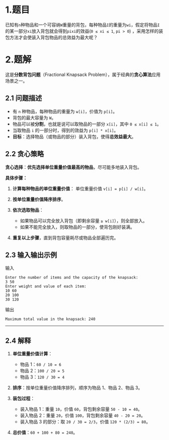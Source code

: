# 1.题目

已知有`n`种物品和一个可容纳`W`重量的背包，每种物品`I`的重量为`wi`，假定将物品`I`的某一部分`xi`放入背包就会得到`pixi`的效益(`0 ≤ xi ≤ 1`, `pi > 0`) ，采用怎样的装包方法才会使装入背包物品的总效益为最大呢？

# 2.题解

这是**分数背包问题**（Fractional Knapsack Problem），属于经典的**贪心算法**应用场景之一。

## 2.1 问题描述

- 有 `n` 种物品，每种物品的重量为 `w[i]`，价值为 `p[i]`。
- 背包的最大容量为 `W`。
- 物品可以被**分割**，也就是说可以取物品的一部分 `x[i]`，其中 `0 ≤ x[i] ≤ 1`。
- 当取物品 `i` 的一部分时，得到的效益为 `p[i] * x[i]`。
- **目标**：选择物品（或物品的部分）装入背包，使得**总效益最大**。

## 2.2 贪心策略

**贪心选择**：**优先选择单位重量价值最高的物品**，尽可能多地装入背包。

**具体步骤：**

1. **计算每种物品的单位重量价值**：
    单位重量价值 `v[i] = p[i] / w[i]`。

2. **按单位重量价值降序排序**。

3. **依次选取物品**：
    - 如果物品可以完全放入背包（即剩余容量 `≥ w[i]`），则全部放入。
    - 如果不能完全放入，则取物品的一部分，使背包刚好装满。

4. **重复以上步骤**，直到背包容量耗尽或物品全部遍历完。

## 2.3 输入输出示例

输入
```
Enter the number of items and the capacity of the knapsack:
3 50
Enter weight and value of each item:
10 60
20 100
30 120
```

输出
```
Maximum total value in the knapsack: 240
```

---

## 2.4 解释

1. **单位重量价值计算**：
    - 物品 1：`60 / 10 = 6`
    - 物品 2：`100 / 20 = 5`
    - 物品 3：`120 / 30 = 4`

2. **排序**：按单位重量价值降序排列，顺序为物品 1、物品 2、物品 3。

3. **装包过程**：
    - 装入物品 1：重量 `10`，价值 `60`，背包剩余容量 `50 - 10 = 40`。
    - 装入物品 2：重量 `20`，价值 `100`，背包剩余容量 `40 - 20 = 20`。
    - 装入物品 3 的部分：取 `20 / 30 = 2/3`，价值 `120 * (2/3) = 80`。

4. **总价值**：`60 + 100 + 80 = 240`。